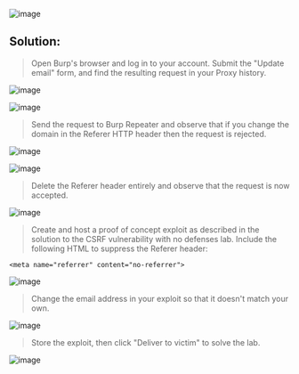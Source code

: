 ![image](https://github.com/udayk01/Web-Security/assets/52235763/3feb64b8-736d-4e50-82b2-d5221cb5e132)

## Solution:

> Open Burp's browser and log in to your account. Submit the "Update email" form, and find the resulting request in your Proxy history.

![image](https://github.com/udayk01/Web-Security/assets/52235763/d73ed48d-43f9-480c-83ad-b97c7f11560e)

![image](https://github.com/udayk01/Web-Security/assets/52235763/dad1addd-f964-4b9a-9aa6-e505912d0a0a)

> Send the request to Burp Repeater and observe that if you change the domain in the Referer HTTP header then the request is rejected.

![image](https://github.com/udayk01/Web-Security/assets/52235763/e26df36e-6750-4e3f-9c65-cd874066d43f)

![image](https://github.com/udayk01/Web-Security/assets/52235763/92296756-8c0b-41d8-8518-7039dd27b2a3)

> Delete the Referer header entirely and observe that the request is now accepted.

![image](https://github.com/udayk01/Web-Security/assets/52235763/0f935711-0130-4269-b21d-2e52cf4d36f1)

> Create and host a proof of concept exploit as described in the solution to the CSRF vulnerability with no defenses lab. Include the following HTML to suppress the Referer header:
```
<meta name="referrer" content="no-referrer">
```
![image](https://github.com/udayk01/Web-Security/assets/52235763/d229b401-a7c0-4c39-9566-d95ef4105780)

> Change the email address in your exploit so that it doesn't match your own.

![image](https://github.com/udayk01/Web-Security/assets/52235763/9e99de9d-48af-4b0b-bf0c-1326be18ee34)

> Store the exploit, then click "Deliver to victim" to solve the lab.

![image](https://github.com/udayk01/Web-Security/assets/52235763/62761705-74bf-4563-92e7-c5d598b68d91)
